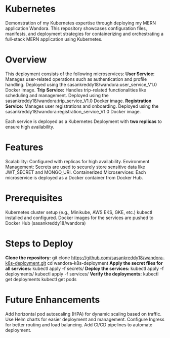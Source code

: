 # Kubernetes
Demonstration of my Kubernetes expertise through deploying my MERN application Wandora. This repository showcases configuration files, manifests, and deployment strategies for containerizing and orchestrating a full-stack MERN application using Kubernetes.

# Overview
This deployment consists of the following microservices:
**User Service:**
Manages user-related operations such as authentication and profile handling.
Deployed using the sasankreddy18/wandora:user_service_V1.0 Docker image.
**Trip Service:**
Handles trip-related functionalities like scheduling and management.
Deployed using the sasankreddy18/wandora:trip_service_V1.0 Docker image.
**Registration Service:**
Manages user registrations and onboarding.
Deployed using the sasankreddy18/wandora:registration_service_V1.0 Docker image.

Each service is deployed as a Kubernetes Deployment with **two replicas** to ensure high availability.

# Features
Scalability: Configured with replicas for high availability.
Environment Management: Secrets are used to securely store sensitive data like JWT_SECRET and MONGO_URI.
Containerized Microservices: Each microservice is deployed as a Docker container from Docker Hub.

# Prerequisites
Kubernetes cluster setup (e.g., Minikube, AWS EKS, GKE, etc.)
kubectl installed and configured.
Docker images for the services are pushed to Docker Hub (sasankreddy18/wandora)

# Steps to Deploy
**Clone the repository:**
git clone https://github.com/sasankreddy18/wandora-k8s-deployment.git
cd wandora-k8s-deployment
**Apply the secret files for all services:**
kubectl apply -f secrets/
**Deploy the services:**
kubectl apply -f deployments/
kubectl apply -f services/
**Verify the deployments:**
kubectl get deployments
kubectl get pods

# Future Enhancements
Add horizontal pod autoscaling (HPA) for dynamic scaling based on traffic.
Use Helm charts for easier deployment and management.
Configure Ingress for better routing and load balancing.
Add CI/CD pipelines to automate deployment.

